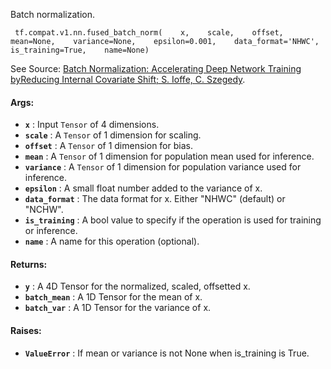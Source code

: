 Batch normalization.

```
 tf.compat.v1.nn.fused_batch_norm(    x,    scale,    offset,    mean=None,    variance=None,    epsilon=0.001,    data_format='NHWC',    is_training=True,    name=None) 
```

See Source: [Batch Normalization: Accelerating Deep Network Training byReducing Internal Covariate Shift; S. Ioffe, C. Szegedy](http://arxiv.org/abs/1502.03167).

#### Args:
- **`x`** : Input  `Tensor`  of 4 dimensions.
- **`scale`** : A  `Tensor`  of 1 dimension for scaling.
- **`offset`** : A  `Tensor`  of 1 dimension for bias.
- **`mean`** : A  `Tensor`  of 1 dimension for population mean used for inference.
- **`variance`** : A  `Tensor`  of 1 dimension for population variance      used for inference.
- **`epsilon`** : A small float number added to the variance of x.
- **`data_format`** : The data format for x. Either "NHWC" (default) or "NCHW".
- **`is_training`** : A bool value to specify if the operation is used for         training or inference.
- **`name`** : A name for this operation (optional).


#### Returns:
- **`y`** : A 4D Tensor for the normalized, scaled, offsetted x.
- **`batch_mean`** : A 1D Tensor for the mean of x.
- **`batch_var`** : A 1D Tensor for the variance of x.


#### Raises:
- **`ValueError`** : If mean or variance is not None when is_training is True.

